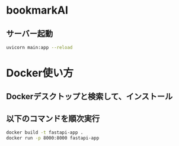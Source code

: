 # bookmarkAI

## サーバー起動
```bash
uvicorn main:app --reload
```


# Docker使い方
## Dockerデスクトップと検索して、インストール
## 以下のコマンドを順次実行
```bash
docker build -t fastapi-app .
docker run -p 8000:8000 fastapi-app
```
